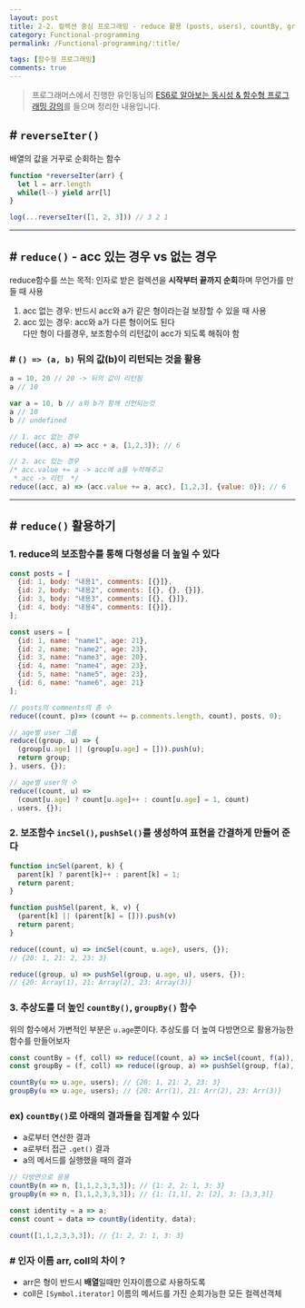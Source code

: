 ```yaml
---
layout: post
title: 2-2. 컬렉션 중심 프로그래밍 - reduce 활용 (posts, users), countBy, groupBy
category: Functional-programming
permalink: /Functional-programming/:title/

tags: [함수형 프로그래밍]
comments: true
---
```


>프로그래머스에서 진행한 유인동님의 [ES6로 알아보는 동시성 & 함수형 프로그래밍 강의](https://programmers.co.kr/learn/courses/3409)를 들으며 정리한 내용입니다.

## # `reverseIter()`
배열의 값을 거꾸로 순회하는 함수

```js
function *reverseIter(arr) {
  let l = arr.length
  while(l--) yield arr[l]
}

log(...reverseIter([1, 2, 3])) // 3 2 1
```

---

## # `reduce()` - acc 있는 경우 vs 없는 경우
reduce함수를 쓰는 목적: 인자로 받은 컬렉션을 **시작부터 끝까지 순회**하며 무언가를 만들 때 사용

1. acc 없는 경우: 반드시 acc와 a가 같은 형이라는걸 보장할 수 있을 때 사용
2. acc 있는 경우: acc와 a가 다른 형이어도 된다  
다만 형이 다를경우, 보조함수의 리턴값이 acc가 되도록 해줘야 함

### # `() => (a, b)` 뒤의 값(b)이 리턴되는 것을 활용

```js
a = 10, 20 // 20 -> 뒤의 값이 리턴됨
a // 10

var a = 10, b // a와 b가 함께 선언되는것
a // 10
b // undefined
```

```js
// 1. acc 없는 경우
reduce((acc, a) => acc + a, [1,2,3]); // 6

// 2. acc 있는 경우
/* acc.value += a -> acc에 a를 누적해주고
 * acc -> 리턴  */
reduce((acc, a) => (acc.value += a, acc), [1,2,3], {value: 0}); // 6
```


---

## # `reduce()` 활용하기

### 1. reduce의 보조함수를 통해 다형성을 더 높일 수 있다

```js
const posts = [
  {id: 1, body: "내용1", comments: [{}]},
  {id: 2, body: "내용2", comments: [{}, {}, {}]},
  {id: 3, body: "내용3", comments: [{}, {}]},
  {id: 4, body: "내용4", comments: [{}]},
];

const users = [
  {id: 1, name: "name1", age: 21},
  {id: 2, name: "name2", age: 23},
  {id: 3, name: "name3", age: 20},
  {id: 4, name: "name4", age: 23},
  {id: 5, name: "name5", age: 23},
  {id: 6, name: "name6", age: 21}
];

// posts의 comments의 총 수
reduce((count, p)=> (count += p.comments.length, count), posts, 0);

// age별 user 그룹
reduce((group, u) => {
  (group[u.age] || (group[u.age] = [])).push(u);
  return group;
}, users, {});

// age별 user의 수
reduce((count, u) => 
  (count[u.age] ? count[u.age]++ : count[u.age] = 1, count)
, users, {});
```

### 2. 보조함수 `incSel()`, `pushSel()`를 생성하여 표현을 간결하게 만들어 준다

```js
function incSel(parent, k) {
  parent[k] ? parent[k]++ : parent[k] = 1;
  return parent;
}

function pushSel(parent, k, v) { 
  (parent[k] || (parent[k] = [])).push(v)
  return parent;
}

reduce((count, u) => incSel(count, u.age), users, {}); 
// {20: 1, 21: 2, 23: 3}

reduce((group, u) => pushSel(group, u.age, u), users, {});
// {20: Array(1), 21: Array(2), 23: Array(3)}
```

### 3. 추상도를 더 높인 `countBy()`, `groupBy()` 함수
위의 함수에서 가변적인 부분은 `u.age`뿐이다. 추상도를 더 높여 다방면으로 활용가능한 함수를 만들어보자

```js
const countBy = (f, coll) => reduce((count, a) => incSel(count, f(a)), coll, {});
const groupBy = (f, coll) => reduce((group, a) => pushSel(group, f(a), a), coll, {});

countBy(u => u.age, users); // {20: 1, 21: 2, 23: 3}
groupBy(u => u.age, users); // {20: Arr(1), 21: Arr(2), 23: Arr(3)}
```

### ex) `countBy()`로 아래의 결과들을 집계할 수 있다
* a로부터 연산한 결과
* a로부터 접근 `.get()` 결과
* a의 메서드를 실행했을 때의 결과

```js
// 다방면으로 응용
countBy(n => n, [1,1,2,3,3,3]); // {1: 2, 2: 1, 3: 3}
groupBy(n => n, [1,1,2,3,3,3]); // {1: [1,1], 2: [2], 3: [3,3,3]}

const identity = a => a;
const count = data => countBy(identity, data);

count([1,1,2,3,3,3]); // {1: 2, 2: 1, 3: 3}
```

### # 인자 이름 arr, coll의 차이 ?  
  * arr은 형이 반드시 **배열**일때만 인자이름으로 사용하도록
  * coll은 `[Symbol.iterator]` 이름의 메서드를 가진 순회가능한 모든 컬렉션객체